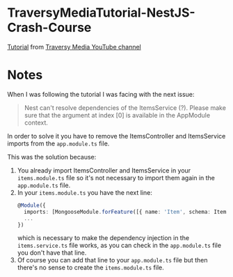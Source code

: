 # TraversyMediaTutorial-NestJS-Crash-Course

[Tutorial](https://www.youtube.com/watch?v=wqhNoDE6pb4)
from [Traversy Media YouTube channel](https://www.youtube.com/user/TechGuyWeb)

# Notes

When I was following the tutorial I was facing with the next issue:

> Nest can't resolve dependencies of the ItemsService (?). Please make sure that the argument at index [0] is available
> in the AppModule context.

In order to solve it you have to remove the ItemsController and ItemsService imports from the `app.module.ts` file.

This was the solution because:

1. You already import ItemsController and ItemsService in your `items.module.ts` file so it's not necessary to import
them again in the `app.module.ts` file.
2. In your `items.module.ts` you have the next line:
    ```typescript
    @Module({
      imports: [MongooseModule.forFeature([{ name: 'Item', schema: ItemSchema }])],
      ...
    })
    ```
    which is necessary to make the dependency injection in the `items.service.ts` file works, as you can check in the
    `app.module.ts` file you don't have that line.
3. Of course you can add that line to your `app.module.ts` file but then there's no sense to create the
`items.module.ts` file.
